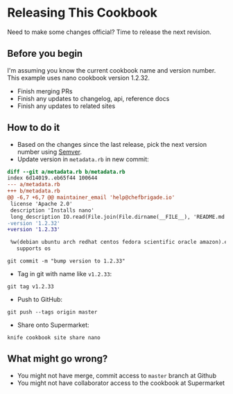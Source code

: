 # Releasing This Cookbook

Need to make some changes official? Time to release the next revision.

## Before you begin

I'm assuming you know the current cookbook name and version number. This example uses nano cookbook version 1.2.32.

- Finish merging PRs
- Finish any updates to changelog, api, reference docs
- Finish any updates to related sites

## How to do it

- Based on the changes since the last release, pick the next version number using [Semver](http://semver.org/).
- Update version in `metadata.rb` in new commit:

```diff
diff --git a/metadata.rb b/metadata.rb
index 6d14019..eb65f44 100644
--- a/metadata.rb
+++ b/metadata.rb
@@ -6,7 +6,7 @@ maintainer_email 'help@chefbrigade.io'
 license 'Apache 2.0'
 description 'Installs nano'
 long_description IO.read(File.join(File.dirname(__FILE__), 'README.md'))
-version '1.2.32'
+version '1.2.33'

 %w(debian ubuntu arch redhat centos fedora scientific oracle amazon).each do |os|
   supports os
```

```
git commit -m "bump version to 1.2.33"
```

- Tag in git with name like `v1.2.33`:

```
git tag v1.2.33
```

- Push to GitHub:

```
git push --tags origin master
```

- Share onto Supermarket:

```
knife cookbook site share nano
```

## What might go wrong?

- You might not have merge, commit access to `master` branch at Github
- You might not have collaborator access to the cookbook at Supermarket
